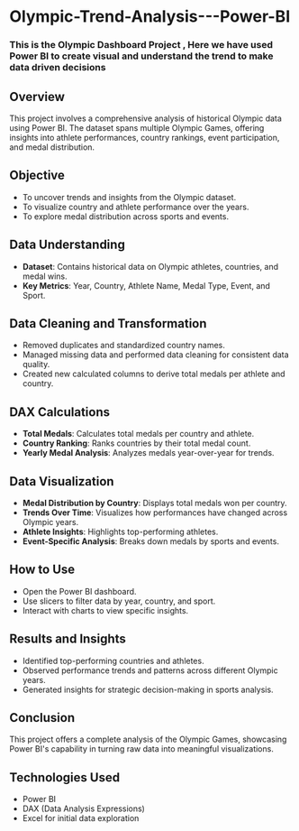 # Olympic-Trend-Analysis---Power-BI
### This is the Olympic Dashboard Project , Here we have used Power BI to create visual and understand the trend to make data driven decisions




## Overview
This project involves a comprehensive analysis of historical Olympic data using Power BI. The dataset spans multiple Olympic Games, offering insights into athlete performances, country rankings, event participation, and medal distribution.

## Objective
- To uncover trends and insights from the Olympic dataset.
- To visualize country and athlete performance over the years.
- To explore medal distribution across sports and events.

## Data Understanding
- **Dataset**: Contains historical data on Olympic athletes, countries, and medal wins.
- **Key Metrics**: Year, Country, Athlete Name, Medal Type, Event, and Sport.
  
## Data Cleaning and Transformation
- Removed duplicates and standardized country names.
- Managed missing data and performed data cleaning for consistent data quality.
- Created new calculated columns to derive total medals per athlete and country.

## DAX Calculations
- **Total Medals**: Calculates total medals per country and athlete.
- **Country Ranking**: Ranks countries by their total medal count.
- **Yearly Medal Analysis**: Analyzes medals year-over-year for trends.

## Data Visualization
- **Medal Distribution by Country**: Displays total medals won per country.
- **Trends Over Time**: Visualizes how performances have changed across Olympic years.
- **Athlete Insights**: Highlights top-performing athletes.
- **Event-Specific Analysis**: Breaks down medals by sports and events.

## How to Use
- Open the Power BI dashboard.
- Use slicers to filter data by year, country, and sport.
- Interact with charts to view specific insights.

## Results and Insights
- Identified top-performing countries and athletes.
- Observed performance trends and patterns across different Olympic years.
- Generated insights for strategic decision-making in sports analysis.

## Conclusion
This project offers a complete analysis of the Olympic Games, showcasing Power BI's capability in turning raw data into meaningful visualizations.

## Technologies Used
- Power BI
- DAX (Data Analysis Expressions)
- Excel for initial data exploration

